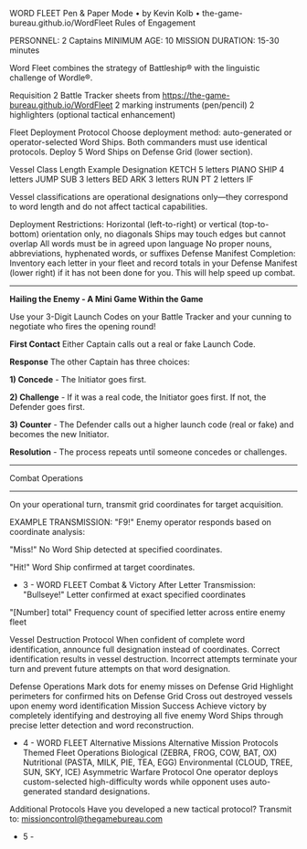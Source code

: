 WORD FLEET
Pen & Paper Mode • by Kevin Kolb • the-game-bureau.github.io/WordFleet
Rules of Engagement

PERSONNEL: 2 Captains
MINIMUM AGE: 10
MISSION DURATION: 15-30 minutes

Word Fleet combines the strategy of Battleship® with the linguistic challenge of Wordle®.

Requisition
2 Battle Tracker sheets from https://the-game-bureau.github.io/WordFleet
2 marking instruments (pen/pencil)
2 highlighters (optional tactical enhancement)

Fleet Deployment Protocol
Choose deployment method: auto-generated or operator-selected Word Ships. Both commanders must use identical protocols. Deploy 5 Word Ships on Defense Grid (lower section).

Vessel Class	Length	Example Designation
KETCH	5 letters	PIANO
SHIP	4 letters	JUMP
SUB	3 letters	BED
ARK	3 letters	RUN
PT	2 letters	IF

Vessel classifications are operational designations only—they correspond to word length and do not affect tactical capabilities.

Deployment Restrictions:
Horizontal (left-to-right) or vertical (top-to-bottom) orientation only, no diagonals
Ships may touch edges but cannot overlap
All words must be in agreed upon language
No proper nouns, abbreviations, hyphenated words, or suffixes
Defense Manifest Completion:
Inventory each letter in your fleet and record totals in your Defense Manifest (lower right) if it has not been done for you. This will help speed up combat.

---------------------------------------------------------------------------------------------

**Hailing the Enemy - A Mini Game Within the Game**

Use your 3-Digit Launch Codes on your Battle Tracker and your cunning to negotiate who fires the opening round!

**First Contact**
Either Captain calls out a real or fake Launch Code.

**Response**
The other Captain has three choices:

**1) Concede** - The Initiator goes first.

**2) Challenge** - If it was a real code, the Initiator goes first. If not, the Defender goes first.

**3) Counter** - The Defender calls out a higher launch code (real or fake) and becomes the new Initiator.

**Resolution** - The process repeats until someone concedes or challenges.

---------------------------------------------------------------------------------------------





Combat Operations

------------------------------------------------------------------------------------------------------

On your operational turn, transmit grid coordinates for target acquisition.

EXAMPLE TRANSMISSION: "F9!"
Enemy operator responds based on coordinate analysis:

"Miss!"
No Word Ship detected at specified coordinates.

"Hit!"
Word Ship confirmed at target coordinates.

- 3 -
WORD FLEET
Combat & Victory
After Letter Transmission:
"Bullseye!"
Letter confirmed at exact specified coordinates

"[Number] total"
Frequency count of specified letter across entire enemy fleet

Vessel Destruction Protocol
When confident of complete word identification, announce full designation instead of coordinates. Correct identification results in vessel destruction. Incorrect attempts terminate your turn and prevent future attempts on that word designation.

Defense Operations
Mark dots for enemy misses on Defense Grid
Highlight perimeters for confirmed hits on Defense Grid
Cross out destroyed vessels upon enemy word identification
Mission Success
Achieve victory by completely identifying and destroying all five enemy Word Ships through precise letter detection and word reconstruction.

- 4 -
WORD FLEET
Alternative Missions
Alternative Mission Protocols
Themed Fleet Operations
Biological (ZEBRA, FROG, COW, BAT, OX)
Nutritional (PASTA, MILK, PIE, TEA, EGG)
Environmental (CLOUD, TREE, SUN, SKY, ICE)
Asymmetric Warfare Protocol
One operator deploys custom-selected high-difficulty words while opponent uses auto-generated standard designations.

Additional Protocols
Have you developed a new tactical protocol? Transmit to: missioncontrol@thegamebureau.com
- 5 -